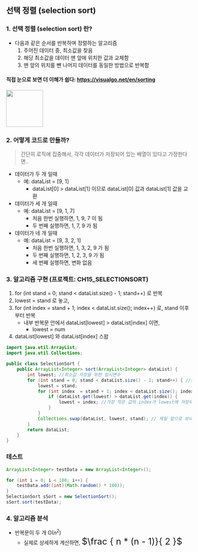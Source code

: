 ## 선택 정렬 (selection sort) 
### 1. 선택 정렬 (selection sort) 란?
* 다음과 같은 순서를 반복하며 정렬하는 알고리즘
  1. 주어진 데이터 중, 최소값을 찾음
  2. 해당 최소값을 데이터 맨 앞에 위치한 값과 교체함
  3. 맨 앞의 위치를 뺀 나머지 데이터를 동일한 방법으로 반복함

#### 직접 눈으로 보면 더 이해가 쉽다: https://visualgo.net/en/sorting

<img src="https://upload.wikimedia.org/wikipedia/commons/9/94/Selection-Sort-Animation.gif" width=100>

### 2. 어떻게 코드로 만들까?

> 간단히 로직에 집중해서, 각각 데이터가 저장되어 있는 배열이 있다고 가정한다면.. 

* 데이터가 두 개 일때
  - 예: dataList = [9, 1]
    - dataList[0] > dataList[1] 이므로 dataList[0] 값과 dataList[1] 값을 교환
* 데이터가 세 개 일때
  - 예: dataList = [9, 1, 7]
    - 처음 한번 실행하면, 1, 9, 7 이 됨
    - 두 번째 실행하면, 1, 7, 9 가 됨
* 데이터가 네 개 일때
  - 예: dataList = [9, 3, 2, 1]
    - 처음 한번 실행하면, 1, 3, 2, 9 가 됨
    - 두 번째 실행하면, 1, 2, 3, 9 가 됨
    - 세 번째 실행하면, 변화 없음

### 3. 알고리즘 구현 (프로젝트: CH15_SELECTIONSORT)
1. for (int stand = 0; stand < dataList.size() - 1; stand++) 로 반복
2. lowest = stand 로 놓고,
3. for (int index = stand + 1; index < dataList.size(); index++) 로, stand 이후부터 반복
   - 내부 반복문 안에서 dataList[lowest] > dataList[index] 이면, 
     - lowest = num
4. dataList[lowest] 와 dataList[index] 스왑

```java
import java.util.ArrayList;
import java.util.Collections;

public class SelectionSort {
    public ArrayList<Integer> sort(ArrayList<Integer> dataList) {
        int lowest; //최소값 저장을 위한 임시변수
        for (int stand = 0; stand < dataList.size() - 1; stand++) { //stand는 반복한 회수
            lowest = stand; 
            for (int index  = stand + 1; index < dataList.size(); index++) {
                if (dataList.get(lowest) > dataList.get(index)) {
                    lowest = index; //가장 작은 값의 index가 lowest에 저장되어 있겠지?
                }
            }
            Collections.swap(dataList, lowest, stand); // 제일 앞으로 보내주기
        }
        return dataList;
    }
}
```

### 테스트
```java
ArrayList<Integer> testData = new ArrayList<Integer>();

for (int i = 0; i < 100; i++) {
    testData.add((int)(Math.random() * 100));
}
SelectionSort sSort = new SelectionSort();
sSort.sort(testData);
```

### 4. 알고리즘 분석
* 반복문이 두 개 O($n^2$)
  - 실제로 상세하게 계산하면, <font size=5em>$\frac { n * (n - 1)}{ 2 }$</font>
